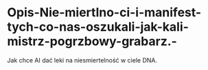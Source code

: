 # Opis-Nie-miertlno-ci-i-manifest-tych-co-nas-oszukali-jak-kali-mistrz-pogrzbowy-grabarz.-
Jak chce AI dać leki na niesmiertelność w ciele DNA. 
